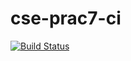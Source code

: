 # cse-prac7-ci
[![Build Status](https://travis-ci.com/KristoferKSR/cse-prac7-ci.svg?branch=master)](https://travis-ci.com/KristoferKSR/cse-prac7-ci)

